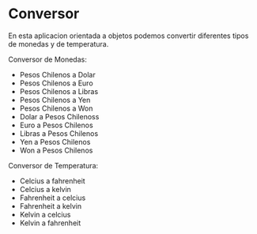 # Conversor

En esta aplicacion orientada a objetos podemos convertir diferentes tipos de monedas y de temperatura.

Conversor de Monedas:

- Pesos Chilenos a Dolar
- Pesos Chilenos a Euro
- Pesos Chilenos a Libras
- Pesos Chilenos a Yen
- Pesos Chilenos a Won
- Dolar a Pesos Chilenoss
- Euro a Pesos Chilenos
- Libras a Pesos Chilenos
- Yen a Pesos Chilenos
- Won a Pesos Chilenos

Conversor de Temperatura:

- Celcius a fahrenheit
- Celcius a kelvin
- Fahrenheit a celcius
- Fahrenheit a kelvin
- Kelvin a celcius
- Kelvin a fahrenheit
